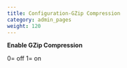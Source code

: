 ```yaml
---
title: Configuration-GZip Compression
category: admin_pages
weight: 120
---
```


<b>Enable GZip Compression</b>

<div class='indent'>0= off 1= on</div>


